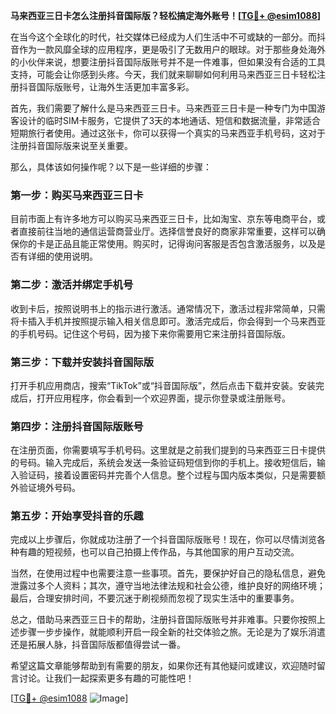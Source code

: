 **马来西亚三日卡怎么注册抖音国际版？轻松搞定海外账号！[[TG💪+ @esim1088](https://t.me/s/esim1088)]**

在当今这个全球化的时代，社交媒体已经成为人们生活中不可或缺的一部分。而抖音作为一款风靡全球的应用程序，更是吸引了无数用户的眼球。对于那些身处海外的小伙伴来说，想要注册抖音国际版账号并不是一件难事，但如果没有合适的工具支持，可能会让你感到头疼。今天，我们就来聊聊如何利用马来西亚三日卡轻松注册抖音国际版账号，让海外生活更加丰富多彩。

首先，我们需要了解什么是马来西亚三日卡。马来西亚三日卡是一种专门为中国游客设计的临时SIM卡服务，它提供了3天的本地通话、短信和数据流量，非常适合短期旅行者使用。通过这张卡，你可以获得一个真实的马来西亚手机号码，这对于注册抖音国际版来说至关重要。

那么，具体该如何操作呢？以下是一些详细的步骤：

### 第一步：购买马来西亚三日卡

目前市面上有许多地方可以购买马来西亚三日卡，比如淘宝、京东等电商平台，或者直接前往当地的通信运营商营业厅。选择信誉良好的商家非常重要，这样可以确保你的卡是正品且能正常使用。购买时，记得询问客服是否包含激活服务，以及是否有详细的使用说明。

### 第二步：激活并绑定手机号

收到卡后，按照说明书上的指示进行激活。通常情况下，激活过程非常简单，只需将卡插入手机并按照提示输入相关信息即可。激活完成后，你会得到一个马来西亚的手机号码。记住这个号码，因为接下来你需要用它来注册抖音国际版。

### 第三步：下载并安装抖音国际版

打开手机应用商店，搜索“TikTok”或“抖音国际版”，然后点击下载并安装。安装完成后，打开应用程序，你会看到一个欢迎界面，提示你登录或注册账号。

### 第四步：注册抖音国际版账号

在注册页面，你需要填写手机号码。这里就是之前我们提到的马来西亚三日卡提供的号码。输入完成后，系统会发送一条验证码短信到你的手机上。接收短信后，输入验证码，接着设置密码并完善个人信息。整个过程与国内版本类似，只是需要额外验证境外号码。

### 第五步：开始享受抖音的乐趣

完成以上步骤后，你就成功注册了一个抖音国际版账号！现在，你可以尽情浏览各种有趣的短视频，也可以自己拍摄上传作品，与其他国家的用户互动交流。

当然，在使用过程中也需要注意一些事项。首先，要保护好自己的隐私信息，避免泄露过多个人资料；其次，遵守当地法律法规和社会公德，维护良好的网络环境；最后，合理安排时间，不要沉迷于刷视频而忽视了现实生活中的重要事务。

总之，借助马来西亚三日卡的帮助，注册抖音国际版账号并非难事。只要你按照上述步骤一步步操作，就能顺利开启一段全新的社交体验之旅。无论是为了娱乐消遣还是拓展人脉，抖音国际版都值得尝试一番。

希望这篇文章能够帮助到有需要的朋友，如果你还有其他疑问或建议，欢迎随时留言讨论。让我们一起探索更多有趣的可能性吧！

[[TG💪+ @esim1088](https://t.me/s/esim1088) ![Image](https://i.postimg.cc/4NQfJmqS/Snipaste-2025-05-13-00-14-12.png)]